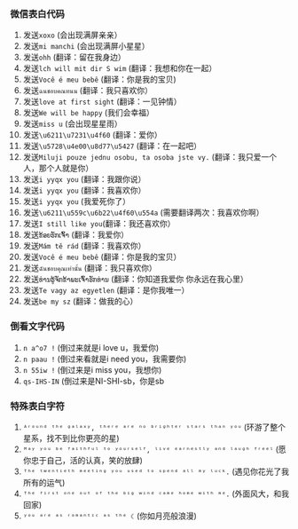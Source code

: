### 微信表白代码

1. 发送`xoxo` (会出现满屏亲亲）
2. 发送`mi manchi` (会出现满屏小星星）
3. 发送`ohh` (翻译：留在我身边）
4. 发送`lch will mit dir S wim` (翻译：我想和你在一起）
5. 发送`Você é meu bebê` (翻译：你是我的宝贝)
6. 发送`ฉนชอบคณทนน` (翻译：我只喜欢你）
7. 发送`love at first sight` (翻译：一见钟情）
8. 发送`We will be happy` (我们会幸福）
9. 发送`miss u` (会出现星星雨）
10. 发送`\u6211\u7231\u4f60` (翻译：爱你）
11. 发送`\u5728\u4e00\u8d77\u5427` (翻译：在一起吧）
12. 发送`Miluji pouze jednu osobu, ta osoba jste vy.` (翻译：我只爱一个人，那个人就是你）
13. 发送`i yyqx you` (翻译：我跟你说）
14. 发送`i yyqx you` (翻译：我喜欢你）
15. 发送`i yyqx you` (我爱死你了）
16. 发送`\u6211\u559c\u6b22\u4f60\u554a` (需要翻译两次：我喜欢你啊）
17. 发送`I still like you`(翻译：我还喜欢你）
18. 发送`ຂ້ອຍຮັກເຈົ້າ` (翻译：我爱你）
19. 发送`Mám tě rád` (翻译：我喜欢你）
20. 发送`Você é meu bebê` (翻译：你是我的宝贝）
21. 发送`ฉันชอบคุณเท่านั้น` (翻译：我只喜欢你）
22. 发送`ທ່ານຮູ້ຈັກຂ້າພະເຈົ້າຮັກທ່ານ` (翻译：你知道我爱你 你永远在我心里）
23. 发送`Te vagy az egyetlen` (翻译：是你我唯一）
24. 发送`be my sz` (翻译：做我的心）

### 倒看文字代码

1. `n a^o7 !` (倒过来就是i love u，我爱你)
2. `n paau !` (倒过来看就是i need you，我需要你)
3. `n 55iw !` (倒过来是i miss you，我想你)
4. `qs-IHS-IN` (倒过来是NI-SHI-sb，你是sb

### 特殊表白字符

1. `ᴬʳᵒᵘⁿᵈ ᵗʰᵉ ᵍᵃˡᵃˣʸ, ᵗʰᵉʳᵉ ᵃʳᵉ ⁿᵒ ᵇʳⁱᵍʰᵗᵉʳ ˢᵗᵃʳˢ ᵗʰᵃⁿ ʸᵒᵘ` (环游了整个星系，找不到比你更亮的星)
2. `ᴹᵃʸ ʸᵒᵘ ᵇᵉ ᶠᵃⁱᵗʰᶠᵘˡ ᵗᵒ ʸᵒᵘʳˢᵉˡᶠ, ˡⁱᵛᵉ ᵉᵃʳⁿᵉˢᵗˡʸ ᵃⁿᵈ ˡᵃᵘᵍʰ ᶠʳᵉᵉˡ` (愿你忠于自己，活的认真，笑的放肆)
3. `ᵀʰᵉ ᵗʷᵉⁿᵗⁱᵉᵗʰ ᵐᵉᵉᵗⁱⁿᵍ ʸᵒᵘ ᵘˢᵉᵈ ᵗᵒ ˢᵖᵉⁿᵈ ᵃˡˡ ᵐʸ ˡᵘᶜᵏ.` (遇见你花光了我所有的运气)
4. `ᵀʰᵉ ᶠⁱʳˢᵗ ᵒⁿᵉ ᵒᵘᵗ ᵒᶠ ᵗʰᵉ ᵇⁱᵍ ʷⁱⁿᵈ ᶜᵃᵐᵉ ʰᵒᵐᵉ ʷⁱᵗʰ ᵐᵉ.` (外面风大，和我回家)
5. `ʸᵒᵘ ᵃʳᵉ ᵃˢ ʳᵒᵐᵃⁿᵗᶦᶜ ᵃˢ ᵗʰᵉ ☾` (你如月亮般浪漫)
